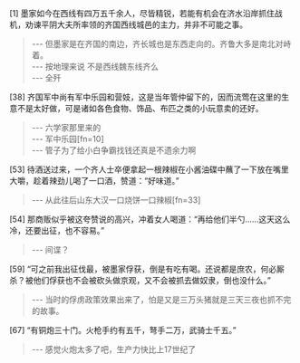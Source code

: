 
[1] 墨家如今在西线有四万五千余人，尽皆精锐，若能有机会在济水沿岸抓住战机，劝谏平阴大夫所率领的齐国西线城邑的主力，并非不可能之事。
>--- 但墨家是在齐国的南边，齐长城也是东西走向的。齐鲁大多是南北对峙着。<br>
>--- 按地理来说 不是西线魏东线齐么<br>
>--- 全歼<br>

[38] 齐国军中尚有军中乐园和营妓，这是当年管仲留下的，因而流莺在这里的生意不是太好做，可是诸如各色食物、饰品、布匹之类的小玩意卖的还好。
>--- 六学家那里来的<br>
>--- 军中乐园[fn=10]<br>
>--- 管子为了给小白争霸找钱还真是不遗余力啊<br>

[53] 待酒送过来，一个齐人士卒便拿起一根辣椒在小酱油碟中蘸了一下放在嘴里大嚼，趁着辣劲儿喝了一口酒，赞道：“好味道。”
>--- 从此往后山东大汉一口烧饼一口辣椒[fn=33]<br>

[54] 那商贩似乎被这夸赞说的高兴，冲着女人喝道：“再给他们半勺……这天这么冷，还要出征，也不容易。”
>--- 间谍？<br>

[59] “可之前我出征伐最，被墨家俘获，倒是有吃有喝。还说都是庶农，何必厮杀？被他们俘获也不会被砍头做京观，又不会被抓去做奴隶，倒也没什么。”
>--- 当时的俘虏政策效果出来了，怕是又是三万头猪就是三天三夜也抓不完的故事。<br>

[67] “有铜炮三十门。火枪手约有五千，弩手二万，武骑士千五。”
>--- 感觉火炮太多了吧，生产力快比上17世纪了<br>
